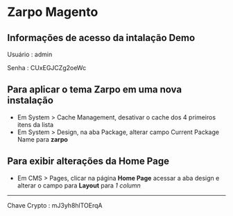 # Zarpo Magento

## Informações de acesso da intalação Demo

Usuário : admin

Senha : CUxEGJCZg2oeWc

## Para aplicar o tema Zarpo em uma nova instalação

- Em System > Cache Management, desativar o cache dos 4 primeiros itens da lista
- Em System > Design, na aba Package, alterar campo Current Package Name para **zarpo**

## Para exibir alterações da Home Page

- Em CMS > Pages, clicar na página **Home Page** acessar a aba design e alterar o campo para **Layout** para *1 column*

----

Chave Crypto : mJ3yh8hlTOErqA
